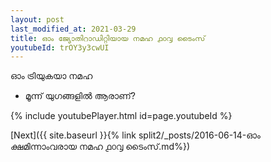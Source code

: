 ```yaml
---
layout: post
last_modified_at: 2021-03-29
title: ഓം ജ്യോതിറാഡിറ്റിയായ നമഹ ൧൦൮ ടൈംസ്
youtubeId: trOY3y3cwUI
---
```

 
 
 ഓം ട്രിയുകയാ നമഹ 
 
 -  മൂന്ന് യുഗങ്ങളിൽ ആരാണ്? 
 
  
 
  
 
 
 
 
 
 


{% include youtubePlayer.html id=page.youtubeId %}
 
[Next]({{ site.baseurl }}{% link  split2/_posts/2016-06-14-ഓം ക്ഷമിന്നാംവരായ നമഹ ൧൦൮ ടൈംസ്.md%})
 

